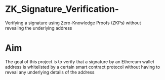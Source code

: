 # ZK_Signature_Verification-
Verifying a signature using Zero-Knowledge Proofs (ZKPs) without revealing the underlying address 


# Aim 

The goal of this project is to verify that a signature by an Ethereum wallet address is whitelisted by a certain smart contract protocol without having to reveal any underlying details of the address

